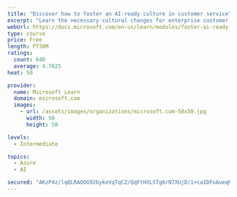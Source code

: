 ```yaml
---
title: "Discover how to foster an AI-ready culture in customer service"
excerpt: "Learn the necessary cultural changes for enterprise customer service to make AI transformation successful, and how they fit into a holistic AI strategy."
webUrl: https://docs.microsoft.com/en-us/learn/modules/foster-ai-ready-culture-customer-service/
type: course
price: Free
length: PT38M
ratings:
  count: 640
  average: 4.7625
heat: 50

provider:
  name: Microsoft Learn
  domain: microsoft.com
  images:
    - url: /assets/images/organizations/microsoft.com-50x50.jpg
      width: 50
      height: 50

levels:
  - Intermediate

topics:
  - Azure
  - AI

secured: "AKzP4z/lqQLRAQOG92bykeVqTqCZ/QqFtHXLSTg6rN7XUjD/1+caIDFoAueqRmJaaMRWWHNn3scoyWeY0Jg5EhFPCDYidiKcZmg+SveFpAIVelETWGFI3/w2P1M+5PUS6Ojkd65gPET1vfTnDwidLXN0qqu1cpLl8490WhaAX17MtC12kg8acwlNvyc2nAR9kqD8THCRD+AYgjMpU0L+vsxSyYma4ub7Pm/JLW2fLDLsNYTHFOsi8JGd9d5jWE5i14tJsu3JWpMDPatUPN+bHMfkAO6+GtbG1h5LOEshI895xdvsxekBRQaYWu028mJec3yyZHI9DvCPrbVpib0zD7I22GUjb/Qja/haFK8ZkzTRqqXVItmjSzX41ObA2vXBvi0ywvFvUyLYeAAjCfmF0m47h2BLzEdWifmd3UFSaKY=;AjOvS1cS4/C6BHpSNVyHig=="
---
```



